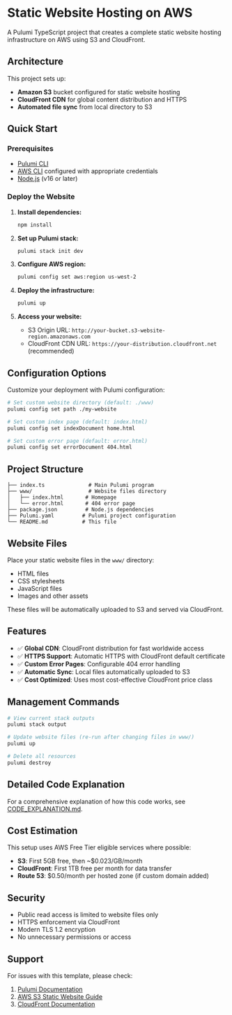 # Static Website Hosting on AWS

A Pulumi TypeScript project that creates a complete static website hosting infrastructure on AWS using S3 and CloudFront.

## Architecture

This project sets up:
- **Amazon S3** bucket configured for static website hosting
- **CloudFront CDN** for global content distribution and HTTPS
- **Automated file sync** from local directory to S3

## Quick Start

### Prerequisites
- [Pulumi CLI](https://www.pulumi.com/docs/get-started/install/)
- [AWS CLI](https://aws.amazon.com/cli/) configured with appropriate credentials
- [Node.js](https://nodejs.org/) (v16 or later)

### Deploy the Website

1. **Install dependencies:**
   ```bash
   npm install
   ```

2. **Set up Pulumi stack:**
   ```bash
   pulumi stack init dev
   ```

3. **Configure AWS region:**
   ```bash
   pulumi config set aws:region us-west-2
   ```

4. **Deploy the infrastructure:**
   ```bash
   pulumi up
   ```

5. **Access your website:**
   - S3 Origin URL: `http://your-bucket.s3-website-region.amazonaws.com`
   - CloudFront CDN URL: `https://your-distribution.cloudfront.net` (recommended)

## Configuration Options

Customize your deployment with Pulumi configuration:

```bash
# Set custom website directory (default: ./www)
pulumi config set path ./my-website

# Set custom index page (default: index.html)
pulumi config set indexDocument home.html

# Set custom error page (default: error.html)
pulumi config set errorDocument 404.html
```

## Project Structure

```
├── index.ts              # Main Pulumi program
├── www/                  # Website files directory
│   ├── index.html       # Homepage
│   └── error.html       # 404 error page
├── package.json         # Node.js dependencies
├── Pulumi.yaml         # Pulumi project configuration
└── README.md           # This file
```

## Website Files

Place your static website files in the `www/` directory:
- HTML files
- CSS stylesheets  
- JavaScript files
- Images and other assets

These files will be automatically uploaded to S3 and served via CloudFront.

## Features

- ✅ **Global CDN**: CloudFront distribution for fast worldwide access
- ✅ **HTTPS Support**: Automatic HTTPS with CloudFront default certificate
- ✅ **Custom Error Pages**: Configurable 404 error handling
- ✅ **Automatic Sync**: Local files automatically uploaded to S3
- ✅ **Cost Optimized**: Uses most cost-effective CloudFront price class

## Management Commands

```bash
# View current stack outputs
pulumi stack output

# Update website files (re-run after changing files in www/)
pulumi up

# Delete all resources
pulumi destroy
```

## Detailed Code Explanation

For a comprehensive explanation of how this code works, see [CODE_EXPLANATION.md](./CODE_EXPLANATION.md).

## Cost Estimation

This setup uses AWS Free Tier eligible services where possible:
- **S3**: First 5GB free, then ~$0.023/GB/month
- **CloudFront**: First 1TB free per month for data transfer
- **Route 53**: $0.50/month per hosted zone (if custom domain added)

## Security

- Public read access is limited to website files only
- HTTPS enforcement via CloudFront
- Modern TLS 1.2 encryption
- No unnecessary permissions or access

## Support

For issues with this template, please check:
1. [Pulumi Documentation](https://www.pulumi.com/docs/)
2. [AWS S3 Static Website Guide](https://docs.aws.amazon.com/AmazonS3/latest/userguide/WebsiteHosting.html)
3. [CloudFront Documentation](https://docs.aws.amazon.com/cloudfront/)
